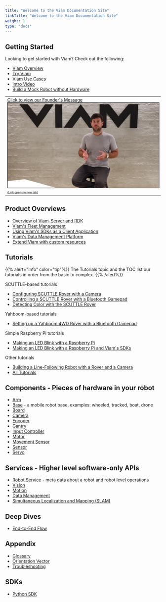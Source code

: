 ```yaml
---
title: "Welcome to the Viam Documentation Site"
linkTitle: "Welcome to the Viam Documentation Site"
weight: 1
type: "docs"
---
```


<div class="mra-row">
    <div class="mra-column">
        <h2>
            Getting Started
        </h2>
        <p>
            Looking to get started with Viam? Check out the following:
        </p>
        <ul>
            <li>
                <a href="/getting-started">
                    Viam Overview
                </a>
            </li>
            <li>
                <a href="/getting-started/try-viam">
                    Try Viam
                </a>
            </li>
            <li>
                <a href="http://www.viam.com/use-cases">
                    Viam Use Cases
                </a>
            </li>
            <li>
                <a href="https://www.youtube.com/watch?v=TjmvnEdNVKs&ab_channel=EliotHorowitz">
                    Intro Video
                </a>
            </li>
            <li>
                <a href="/tutorials/build-a-mock-robot/">
                    Build a Mock Robot without Hardware
                </a>
            </li>
        </ul>
    </div>
    <div class="mra-column">
        <table>
            <tr>
                <td>
                    <a href="https://www.youtube.com/watch?v=TjmvnEdNVKs" target="_blank">
                        Click to view our Founder's Message
                        <img src="img/eliot-vid-thumb.png" alt="Eliot Horowitz" style="border: 1px solid black">
                        <span style="font-size:xx-small" </span>
                            (Link opens in new tab)
                    </a>
                </td>
            </tr>
        </table>
    </div>
</div>

## Product Overviews

- [Overview of Viam-Server and RDK](./product-overviews/rdk/)
- [Viam's Fleet Management](./product-overviews/fleet-management/)
- [Using Viam's SDKs as a Client Application](./product-overviews/sdk-as-client/)
- [Viam's Data Management Platform](./product-overviews/data-management/)
- [Extend Viam with custom resources](./product-overviews/extending-viam)

## Tutorials

{{% alert="Info" color="tip"%}}
The Tutorials topic and the TOC list our tutorials in order from the  basic to complex.
{{% /alert%}}

SCUTTLE-based tutorials

- [Configuring SCUTTLE Rover with a Camera](./tutorials/scuttlebot/)
- [Controlling a SCUTTLE Rover with a Bluetooth Gamepad](./tutorials/scuttle-gamepad/)
- [Detecting Color with the SCUTTLE Rover](./tutorials/color-detection-scuttle/)

Yahboom-based tutorials

- [Setting up a Yahboom 4WD Rover with a Bluetooth Gamepad](./tutorials/yahboom-rover/)

Simple Raspberry Pi tutorials

- [Making an LED Blink with a Raspberry Pi](./tutorials/make-an-led-blink-with-the-viam-app/)
- [Making an LED Blink with a Raspberry Pi and Viam's SDKs](./tutorials/make-an-led-blink-with-a-raspberry-pi-and-sdk/)

Other tutorials

- [Building a Line-Following Robot with a Rover and a Camera](./tutorials/webcam-line-follower-robot/)
- [All Tutorials](./tutorials/)

## Components - Pieces of hardware in your robot

- [Arm](./components/arm/)
- [Base](./components/base/) - a mobile robot base, examples: wheeled, tracked, boat, drone
- [Board](./components/board/)
- [Camera](./components/camera/)
- [Encoder](./components/encoder/)
- [Gantry](./components/gantry/)
- [Input Controller](./components/input-controller/)
- [Motor](./components/motor/)
- [Movement Sensor](./components/movement-sensor/)
- [Sensor](./components/sensor/)
- [Servo](./components/servo/)

## Services - Higher level software-only APIs

- [Robot Service](./services/robot-service/) - meta data about a robot and robot level operations
- [Vision](./services/vision/)
- [Motion](./services/motion/)
- [Data Management](./services/data-management/)
- [Simultaneous Localization and Mapping (SLAM)](./services/slam/)

## Deep Dives

- [End-to-End Flow](./deeper-dive/robot-to-robot-comms/)

## Appendix

- [Glossary](./appendix/glossary/)
- [Orientation Vector](./appendix/orientation-vector/)
- [Troubleshooting](./appendix/troubleshooting/)

## SDKs

- [Python SDK](https://python.viam.dev/)
